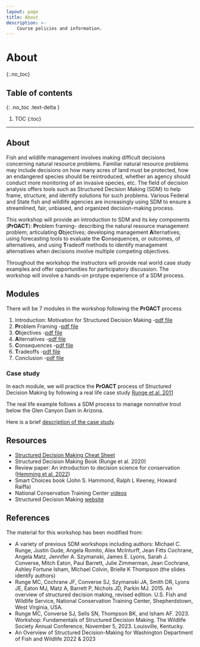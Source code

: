 ```yaml
---
layout: page
title: About
description: >-
    Course policies and information.
---
```


# About
{:.no_toc}

## Table of contents
{: .no_toc .text-delta }

1. TOC
{:toc}

---

## About

Fish and wildlife management involves making difficult decisions concerning natural resource problems. Familiar natural resource problems may include decisions on how many acres of land must be protected, how an endangered species should be reintroduced, whether an agency should conduct more monitoring of an invasive species, etc. The field of decision analysis offers tools such as Structured Decision Making (SDM) to help frame, structure, and identify solutions for such problems. Various Federal and State fish and wildlife agencies are increasingly using SDM to ensure a streamlined, fair, unbiased, and organized decision-making process. 

This workshop will provide an introduction to SDM and its key components (**PrOACT**): **Pr**oblem framing- describing the natural resource management problem; articulating **O**bjectives; developing management **A**lternatives; using forecasting tools to evaluate the **C**onsequences, or outcomes, of alternatives, and using **T**radeoff methods to identify management alternatives when decisions involve multiple competing objectives.

Throughout the workshop the instructors will provide real world case study examples and offer opportunities for participatory discussion. The workshop will involve a hands-on protype experience of a SDM process. 

## Modules

There will be 7 modules in the workshop following the **PrOACT** process

1. Introduction: Motivation for Structured Decision Making -[pdf file](01_Introduction.pdf)
2. **Pr**oblem Framing -[pdf file](02_ProblemFraming.pdf)
3. **O**bjectives -[pdf file](03_Objectives.pdf)
4. **A**lternatives -[pdf file](04_Alternatives.pdf)
5. **C**onsequences	-[pdf file](05_Consequences.pdf)
6. **T**radeoffs -[pdf file](06_Tradeoffs.pdf)
7. Conclusion	-[pdf file](07_Conclusions.pdf)

### Case study
In each module, we will practice the **PrOACT** process of Structured Decision Making by following a real life case study [Runge et al. 2011](https://pubs.usgs.gov/of/2011/1012/pdf/ofr20111012.pdf)

The real life example follows a SDM process to manage nonnative trout below the Glen Canyon Dam in Arizona.

Here is a brief [description of the case study](CaseStudyDescription.pdf). 

## Resources
- [Structured Decision Making Cheat Sheet](SDMworksheet.pdf)
- Structured Decision Making Book (Runge et al. 2020)
- Review paper: An introduction to decision science for conservation ([Hemming et al. 2022](https://conbio.onlinelibrary.wiley.com/doi/pdfdirect/10.1111/cobi.13868))
- Smart Choices book (John S. Hammond, Ralph L Keeney, Howard Raiffa)
- National Conservation Training Center [videos](https://www.fws.gov/training/ALC3183-an-overview-of-structured-decision-making)
- Structured Decision Making [website](https://www.structureddecisionmaking.org/resources/)

## References
The material for this workshop has been modified from: 
- A variety of previous SDM workshops including authors: Michael C. Runge, Justin Gude, Angela Romito, Alex McInturff, Jean Fitts Cochrane, Angela Matz, Jennifer A. Szymanski, James E. Lyons, Sarah J. Converse, Mitch Eaton, Paul Barrett, Julie Zimmerman, Jean Cochrane, Ashley Fortune Isham, Michael Colvin, Brielle K Thompson (the slides identify authors)
- Runge MC, Cochrane JF, Converse SJ, Szymanski JA, Smith DR, Lyons JE, Eaton MJ, Matz A, Barrett P, Nichols JD, Parkin MJ. 2015. An overview of structured decision making, revised edition. U.S. Fish and Wildlife Service, National Conservation Training Center, Shepherdstown, West Virginia, USA. 
- Runge MC, Converse SJ, Sells SN, Thompson BK, and Isham AF. 2023. Workshop:
Fundamentals of Structured Decision Making. The Wildlife Society Annual Conference,
November 5, 2023. Louisville, Kentucky.
- An Overview of Structured Decision-Making for Washington Department of Fish and Wildlife 2022 & 2023


